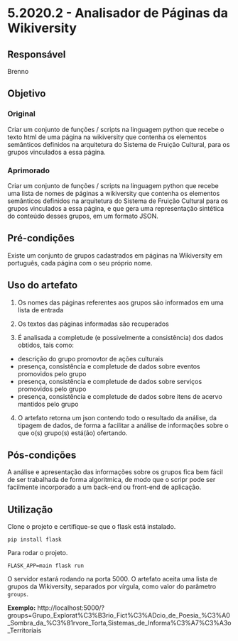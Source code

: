 # 5.2020.2 - Analisador de Páginas da Wikiversity

## Responsável
Brenno

## Objetivo
### Original
Criar um conjunto de funções / scripts na linguagem python que recebe o texto html de uma página na wikiversity que contenha os elementos semânticos definidos na arquitetura do Sistema de Fruição Cultural, para os grupos vinculados a essa página.
### Aprimorado
Criar um conjunto de funções / scripts na linguagem python que recebe uma lista de nomes de páginas a wikiversity que contenha os elementos semânticos definidos na arquitetura do Sistema de Fruição Cultural para os grupos vinculados a essa página, e que gera uma representação sintética do conteúdo desses grupos, em um formato JSON.

## Pré-condições
Existe um conjunto de grupos cadastrados em páginas na Wikiversity em português, cada página com o seu próprio nome.

## Uso do artefato

1. Os nomes das páginas referentes aos grupos são informados em uma lista de entrada
2. Os textos das páginas informadas são recuperados 

3. É analisada a completude (e possivelmente a consistência) dos dados obtidos, tais como:
  * descrição do grupo promovtor de ações culturais
  * presença, consistência e completude de dados sobre eventos promovidos pelo grupo
  * presença, consistência e completude de dados sobre serviços promovidos pelo grupo
  * presença, consistência e completude de dados sobre itens de acervo mantidos pelo grupo

4. O artefato retorna um json contendo todo o resultado da análise, da tipagem de dados, de forma a facilitar a análise de informações sobre o que o(s) grupo(s) está(ão) ofertando.

## Pós-condições
A análise e apresentação das informações sobre os grupos fica bem fácil de ser trabalhada de forma algoritmica, de modo que o scripr pode ser facilmente incorporado a um back-end ou front-end de aplicação.

## Utilização

Clone o projeto e certifique-se que o flask está instalado.

```
pip install flask
```

Para rodar o projeto.

```
FLASK_APP=main flask run
```

O servidor estará rodando na porta 5000. O artefato aceita uma lista de grupos
da Wikiversity, separados por vírgula, como valor do parâmetro `groups`.

**Exemplo:** http://localhost:5000/?groups=Grupo_Explorat%C3%B3rio_Fict%C3%ADcio_de_Poesia_%C3%A0_Sombra_da_%C3%81rvore_Torta,Sistemas_de_Informa%C3%A7%C3%A3o_Territoriais
